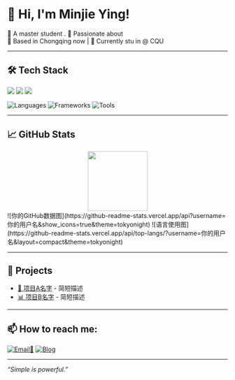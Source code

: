 # 👋 Hi, I'm Minjie Ying!
👩 A master student .
🌟 Passionate about  
📍 Based in Chongqing now | 💼 Currently stu in @ CQU

---

## 🛠️ Tech Stack
<span > <img src="https://img.shields.io/badge/-HTML5-E34F26?style=flat-square&logo=html5&logoColor=white" /> <img src="https://img.shields.io/badge/-CSS3-1572B6?style=flat-square&logo=css3" /> <img src="https://img.shields.io/badge/-JavaScript-oringe?style=flat-square&logo=javascript" /> </span>

![Languages](https://img.shields.io/badge/-Python-333333?style=flat&logo=python)
![Frameworks](https://img.shields.io/badge/-React-333333?style=flat&logo=react)
![Tools](https://img.shields.io/badge/-Git-333333?style=flat&logo=git)
<!-- 自由加想展示的技术 -->

---

## 📈 GitHub Stats
<div align="center"> <img height="137px" src="https://github-readme-stats.vercel.app/api?username=Minjie&theme=dark" /> </div>
![你的GitHub数据图](https://github-readme-stats.vercel.app/api?username=你的用户名&show_icons=true&theme=tokyonight)
![语言使用图](https://github-readme-stats.vercel.app/api/top-langs/?username=你的用户名&layout=compact&theme=tokyonight)

---

## 🚀 Projects
- [🔧 项目A名字](项目A链接) - 简短描述
- [📊 项目B名字](项目B链接) - 简短描述

---

## 📫 How to reach me:
[![Email📩](https://img.shields.io/badge/-Email-D14836?style=flat&logo=gmail&logoColor=white)](mailto:minjie.ying@outlook.com)
[![Blog](https://img.shields.io/badge/-Blog-FFA500?style=flat&logo=RSS)]([你的博客或网站](https://github.com/MinjieY))

---

_“Simple is powerful.”_

